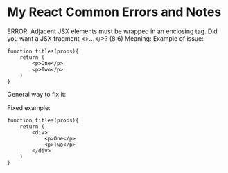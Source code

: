 # My React Common Errors and Notes

ERROR: Adjacent JSX elements must be wrapped in an enclosing tag. Did you want a JSX fragment <>...</>? (8:6)
Meaning:
Example of issue:

```
function titles(props){
    return (
        <p>One</p>
        <p>Two</p>
    )
}
```

General way to fix it:

Fixed example:

```
function titles(props){
    return (
        <div>
            <p>One</p>
            <p>Two</p>
        </div>
    )
}
```
